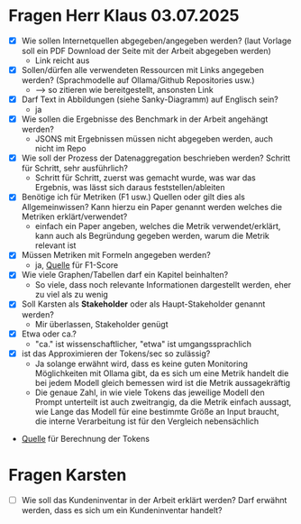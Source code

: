 # Fragen Herr Klaus 03.07.2025
- [x] Wie sollen Internetquellen abgegeben/angegeben werden? (laut Vorlage soll ein PDF Download der Seite mit der 
Arbeit abgegeben werden)
  - Link reicht aus
- [x] Sollen/dürfen alle verwendeten Ressourcen mit Links angegeben werden? (Sprachmodelle auf Ollama/Github Repositories usw.)
  - --> so zitieren wie bereitgestellt, ansonsten Link
- [x] Darf Text in Abbildungen (siehe Sanky-Diagramm) auf Englisch sein?
  - ja
- [x] Wie sollen die Ergebnisse des Benchmark in der Arbeit angehängt werden?
  - JSONS mit Ergebnissen müssen nicht abgegeben werden, auch nicht im Repo
- [x] Wie soll der Prozess der Datenaggregation beschrieben werden? Schritt für Schritt, sehr ausführlich?
  - Schritt für Schritt, zuerst was gemacht wurde, was war das Ergebnis, was lässt sich daraus feststellen/ableiten
- [x] Benötige ich für Metriken (F1 usw.) Quellen oder gilt dies als Allgemeinwissen? Kann hierzu ein Paper genannt werden
welches die Metriken erklärt/verwendet?
  - einfach ein Paper angeben, welches die Metrik verwendet/erklärt, kann auch als Begründung gegeben werden, warum die Metrik relevant ist
- [x] Müssen Metriken mit Formeln angegeben werden?
  - ja, [Quelle](https://en.wikipedia.org/wiki/F-score) für F1-Score
- [x] Wie viele Graphen/Tabellen darf ein Kapitel beinhalten?
  - So viele, dass noch relevante Informationen dargestellt werden, eher zu viel als zu wenig
- [x] Soll Karsten als **Stakeholder** oder als Haupt-Stakeholder genannt werden?
  - Mir überlassen, Stakeholder genügt
- [x] Etwa oder ca.?
  - "ca." ist wissenschaftlicher, "etwa" ist umgangssprachlich
- [x] ist das Approximieren der Tokens/sec so zulässig?
  - Ja solange erwähnt wird, dass es keine guten Monitoring Möglichkeiten mit Ollama gibt, da es sich um eine Metrik handelt 
die bei jedem Modell gleich bemessen wird ist die Metrik aussagekräftig
  - Die genaue Zahl, in wie viele Tokens das jeweilige Modell den Prompt unterteilt ist auch zweitrangig, da die Metrik 
einfach aussagt, wie Lange das Modell für eine bestimmte Größe an Input braucht, die interne Verarbeitung ist für den Vergleich nebensächlich
- [Quelle](https://help.openai.com/en/articles/4936856-what-are-tokens-and-how-to-count-them) für Berechnung der Tokens

# Fragen Karsten
- [ ] Wie soll das Kundeninventar in der Arbeit erklärt werden? Darf erwähnt werden, dass es sich um ein Kundeninventar 
handelt?